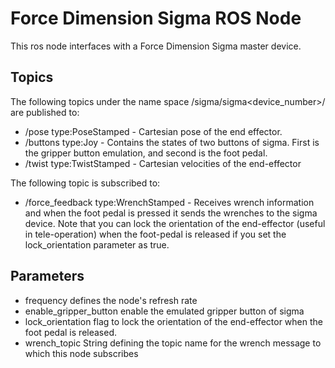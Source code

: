 # Force Dimension Sigma ROS Node

This ros node interfaces with a Force Dimension Sigma master device.

## Topics
The following topics under the name space /sigma/sigma<device_number>/ are 
published to:
* /pose  type:PoseStamped - Cartesian pose of the end effector.
* /buttons type:Joy - Contains the states of two buttons of sigma. First is the 
gripper button emulation, and second is the foot pedal.
* /twist  type:TwistStamped - Cartesian velocities of the end-effector

The following topic is subscribed to:
* /force_feedback type:WrenchStamped - Receives wrench information and when
the foot pedal is pressed it sends the wrenches to the sigma device. Note
that you can lock the orientation of the end-effector (useful in 
tele-operation) when the foot-pedal is released if you set the 
lock_orientation parameter as true.


## Parameters

* frequency defines the node's refresh rate
* enable_gripper_button enable the emulated gripper button of sigma
* lock_orientation flag to lock the orientation of the end-effector when the 
foot pedal is released.
* wrench_topic String defining the topic name for the wrench message to which
 this node subscribes
